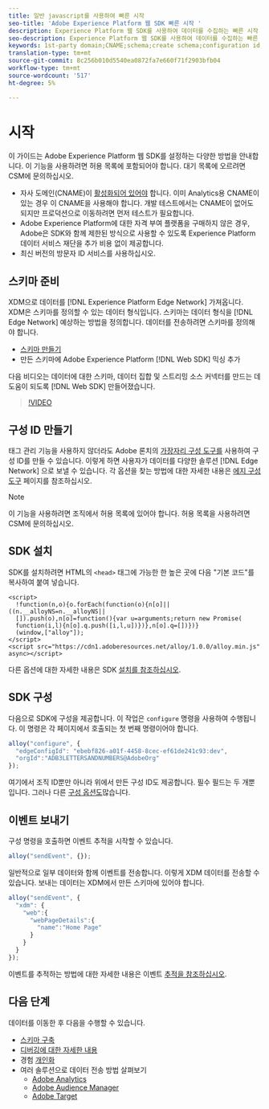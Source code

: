 ```yaml
---
title: 일반 javascript를 사용하여 빠른 시작
seo-title: 'Adobe Experience Platform 웹 SDK 빠른 시작 '
description: Experience Platform 웹 SDK를 사용하여 데이터를 수집하는 빠른 시작 가이드
seo-description: Experience Platform 웹 SDK를 사용하여 데이터를 수집하는 빠른 시작 가이드
keywords: 1st-party domain;CNAME;schema;create schema;configuration id;configuration tool;data element;create data element;XDM Object;sendEvent;send Event;install sdk;install web sdk;configure;configure web sdk;
translation-type: tm+mt
source-git-commit: 8c256b010d5540ea0872fa7e660f71f2903bfb04
workflow-type: tm+mt
source-wordcount: '517'
ht-degree: 5%

---
```



# 시작

이 가이드는 Adobe Experience Platform 웹 SDK를 설정하는 다양한 방법을 안내합니다. 이 기능을 사용하려면 허용 목록에 포함되어야 합니다. 대기 목록에 오르려면 CSM에 문의하십시오.

- 자사 도메인(CNAME)이 [활성화되어 있어야](https://docs.adobe.com/content/help/ko-KR/core-services/interface/ec-cookies/cookies-first-party.html) 합니다. 이미 Analytics용 CNAME이 있는 경우 이 CNAME을 사용해야 합니다. 개발 테스트에서는 CNAME이 없어도 되지만 프로덕션으로 이동하려면 먼저 테스트가 필요합니다.
- Adobe Experience Platform에 대한 자격 부여  플랫폼을 구매하지 않은 경우, Adobe은 SDK와 함께 제한된 방식으로 사용할 수 있도록 Experience Platform 데이터 서비스 재단을 추가 비용 없이 제공합니다.
- 최신 버전의 방문자 ID 서비스를 사용하십시오.

## 스키마 준비

XDM으로 데이터를 [!DNL Experience Platform Edge Network] 가져옵니다. XDM은 스키마를 정의할 수 있는 데이터 형식입니다. 스키마는 데이터 형식을 [!DNL Edge Network] 예상하는 방법을 정의합니다. 데이터를 전송하려면 스키마를 정의해야 합니다.

- [스키마 만들기](../../xdm/tutorials/create-schema-ui.md)
- 만든 스키마에 Adobe Experience Platform [!DNL Web SDK] 믹싱 추가

다음 비디오는 데이터에 대한 스키마, 데이터 집합 및 스트리밍 소스 커넥터를 만드는 데 도움이 되도록 [!DNL Web SDK] 만들어졌습니다.

>[!VIDEO](https://video.tv.adobe.com/v/35395?quality=12&learn=on)

## 구성 ID 만들기

태그 관리 기능을 사용하지 않더라도 Adobe 론치의 [가장자리 구성 도구를](../fundamentals/edge-configuration.md) 사용하여 구성 ID를 만들 수 있습니다. 이렇게 하면 사용자가 데이터를 다양한 솔루션 [!DNL Edge Network] 으로 보낼 수 있습니다. 각 옵션을 찾는 방법에 대한 자세한 내용은 [에지 구성 도구](../fundamentals/edge-configuration.md) 페이지를 참조하십시오.

>[!NOTE]
>
>이 기능을 사용하려면 조직에서 허용 목록에 있어야 합니다. 허용 목록을 사용하려면 CSM에 문의하십시오.

## SDK 설치

SDK를 설치하려면 HTML의 `<head>` 태그에 가능한 한 높은 곳에 다음 &quot;기본 코드&quot;를 복사하여 붙여 넣습니다.

```markup
<script>
  !function(n,o){o.forEach(function(o){n[o]||((n.__alloyNS=n.__alloyNS||
  []).push(o),n[o]=function(){var u=arguments;return new Promise(
  function(i,l){n[o].q.push([i,l,u])})},n[o].q=[])})}
  (window,["alloy"]);
</script>
<script src="https://cdn1.adoberesources.net/alloy/1.0.0/alloy.min.js" async></script>
```

다른 옵션에 대한 자세한 내용은 SDK [설치를 참조하십시오](../fundamentals/installing-the-sdk.md).

## SDK 구성

다음으로 SDK에 구성을 제공합니다. 이 작업은 `configure` 명령을 사용하여 수행됩니다. 이 명령은 각 페이지에서 호출되는 첫 번째 명령이어야 합니다.

```javascript
alloy("configure", {
  "edgeConfigId": "ebebf826-a01f-4458-8cec-ef61de241c93:dev",
  "orgId":"ADB3LETTERSANDNUMBERS@AdobeOrg"
});
```

여기에서 조직 ID뿐만 아니라 위에서 만든 구성 ID도 제공합니다. 필수 필드는 두 개뿐입니다. 그러나 다른 [구성 옵션도](../fundamentals/configuring-the-sdk.md)많습니다.

## 이벤트 보내기

구성 명령을 호출하면 이벤트 추적을 시작할 수 있습니다.

```javascript
alloy("sendEvent", {});
```

일반적으로 일부 데이터와 함께 이벤트를 전송합니다. 이렇게 XDM 데이터를 전송할 수 있습니다. 보내는 데이터는 XDM에서 만든 스키마에 있어야 합니다.

```javascript
alloy("sendEvent", {
  "xdm": {
    "web":{
      "webPageDetails":{
        "name":"Home Page"
      }
    }
  }
});
```

이벤트를 추적하는 방법에 대한 자세한 내용은 이벤트 [추적을 참조하십시오](../fundamentals/tracking-events.md).

## 다음 단계

데이터를 이동한 후 다음을 수행할 수 있습니다.

- [스키마 구축](https://docs.adobe.com/content/help/ko-KR/experience-platform/xdm/schema/composition.html)
- [디버깅에 대한 자세한 내용](../fundamentals/debugging.md)
- 경험 [개인화](../fundamentals/rendering-personalization-content.md)
- 여러 솔루션으로 데이터 전송 방법 살펴보기
   - [Adobe Analytics](../solution-specific/analytics/analytics-overview.md)
   - [Adobe Audience Manager](../solution-specific/audience-manager/audience-manager-overview.md)
   - [Adobe Target](../solution-specific/target/target-overview.md)
